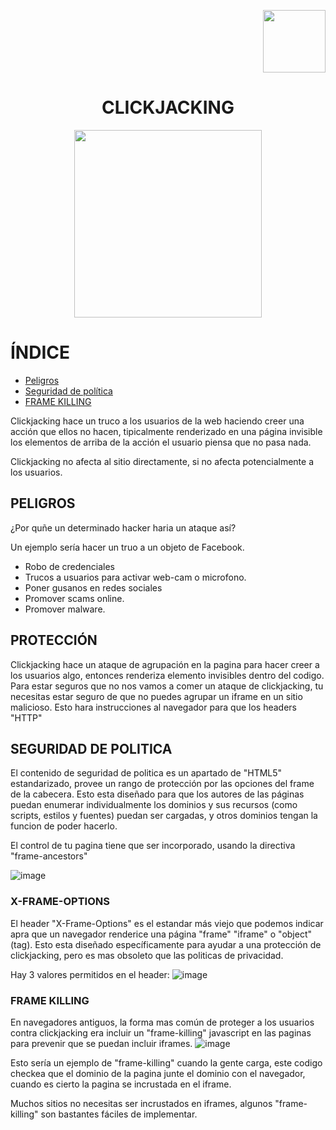 
<p align="right"><img height=100px width=100px src="https://github.com/user-attachments/assets/28eba669-a8dd-418a-bc8d-cc7c8e147edc"></p>

<h1 align="center">CLICKJACKING</h1>

<p align="center"><img width=300px height=300px src="https://github.com/D4l1-web/PenetrationTester-Ruta/assets/79869523/96298b16-fc05-4a39-8fdc-5c7b3dba51ad"></p>



# ÍNDICE

- [Peligros](https://github.com/D4l1-web/PenetrationTester-Ruta/blob/main/Clickjacking.md#peligros)
- [Seguridad de política](https://github.com/D4l1-web/PenetrationTester-Ruta/blob/main/Clickjacking.md#peligros)
- [FRAME KILLING](https://github.com/D4l1-web/PenetrationTester-Ruta/blob/main/Clickjacking.md#frame-killing)

  
Clickjacking hace un truco a los usuarios de la web haciendo creer una acción que ellos no hacen, tipicalmente renderizado en una página invisible los elementos de arriba de la acción el usuario piensa que no pasa nada.

Clickjacking no afecta al sitio directamente, si no afecta potencialmente a los usuarios.

## PELIGROS

¿Por quñe un determinado hacker haria un ataque así?

Un ejemplo sería hacer un truo a un objeto de Facebook.

- Robo de credenciales
- Trucos a usuarios para activar web-cam o microfono.
- Poner gusanos en redes sociales
- Promover scams online.
- Promover malware.

## PROTECCIÓN

Clickjacking hace un ataque de agrupación en la pagina para hacer creer a los usuarios algo, entonces renderiza elemento invisibles dentro del codigo. Para estar seguros que no nos vamos a comer un ataque de clickjacking, tu necesitas estar seguro de que no puedes agrupar un iframe en un sitio malicioso. Esto hara instrucciones al navegador para que los headers "HTTP"

## SEGURIDAD DE POLITICA

El contenido de seguridad de politica es un apartado de "HTML5" estandarizado, provee un rango de protección por las opciones del frame de la cabecera. Esto esta diseñado para que los autores de las páginas puedan enumerar individualmente los dominios y sus recursos (como scripts, estilos y fuentes) puedan ser cargadas, y otros dominios tengan la funcion de poder hacerlo.

El control de tu pagina tiene que ser incorporado, usando la directiva "frame-ancestors"

![image](https://github.com/pons-rgb/vuln/assets/174595469/8a9e5cb6-3ab8-4a7a-9e77-6a017162935f)

### X-FRAME-OPTIONS

El header "X-Frame-Options" es el estandar más viejo que podemos indicar apra que un navegador renderice una página "frame" "iframe" o "object" (tag). Esto esta diseñado específicamente para ayudar a una protección de clickjacking, pero es mas obsoleto que las politicas de privacidad.

Hay 3 valores permitidos en el header: 
![image](https://github.com/pons-rgb/vuln/assets/174595469/827b760a-ead0-4080-82a6-b186d67a3e8f)

### FRAME KILLING

En navegadores antiguos, la forma mas común de proteger a los usuarios contra clickjacking era incluir un "frame-killing" javascript en las paginas para prevenir que se puedan incluir iframes.
![image](https://github.com/D4l1-web/PenetrationTester-Ruta/assets/79869523/ccc85ae7-6948-41f8-b169-ff9e1517c64e)

Esto sería un ejemplo de "frame-killing" cuando la gente carga, este codigo checkea que el dominio de la pagina junte el dominio con el navegador, cuando es cierto la pagina se incrustada en el iframe.

Muchos sitios no necesitas ser incrustados en iframes, algunos "frame-killing" son bastantes fáciles de implementar.



